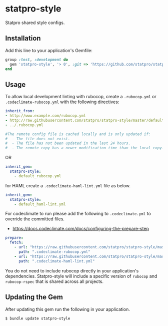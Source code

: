 # statpro-style

Statpro shared style configs.

## Installation

Add this line to your application's Gemfile:

```ruby
group :test, :development do
  gem 'statpro-style', '> 0', :git => 'https://github.com/statpro/statpro-style', :branch => 'master'
end
```

## Usage
To allow local development linting with rubocop, create a `.rubocop.yml` or `.codeclimate-rubocop.yml` with the following directives:
```yaml
inherit_from:
- http://www.example.com/rubocop.yml
- http://raw.githubusercontent.com/statpro/statpro-style/master/default_rubocop.yml
- ../.rubocop.yml

#The remote config file is cached locally and is only updated if:
#  - The file does not exist.
#  - The file has not been updated in the last 24 hours.
#  - The remote copy has a newer modification time than the local copy.
```
OR
```yaml
inherit_gem:
  statpro-style:
    - default_rubocop.yml
```
for HAML create a `.codeclimate-haml-lint.yml` file as below. 
```yaml
inherit_gem:
  statpro-style:
    - default_haml-lint.yml
```

For codeclimate to run please add the following to `.codeclimate.yml` to override the committed files. 
- https://docs.codeclimate.com/docs/configuring-the-prepare-step

```yaml
prepare:
  fetch:
    - url: "https://raw.githubusercontent.com/statpro/statpro-style/master/default_rubocop.yml"
      path: ".codeclimate-rubocop.yml"
    - url: "https://raw.githubusercontent.com/statpro/statpro-style/master/default_haml-lint.yml"
      path: ".codeclimate-haml-lint.yml"
```

You do not need to include rubocop directly in your application's dependencies. Statpro-style will include a specific version of `rubocop` and `rubocop-rspec` that is shared across all projects.

## Updating the Gem

After updating this gem run the following in your application. 
```bash
$ bundle update statpro-style
```
